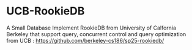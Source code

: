 # UCB-RookieDB
A Small Database Implement RookieDB from University of Calfornia Berkeley that support query, concurrent control and query optimization from UCB : https://github.com/berkeley-cs186/sp25-rookiedb/
